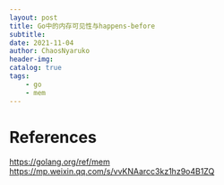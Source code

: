```yaml
---
layout: post
title: Go中的内存可见性与happens-before
subtitle: 
date: 2021-11-04
author: ChaosNyaruko
header-img: 
catalog: true
tags:
    - go
	- mem
---
```

# References
https://golang.org/ref/mem
https://mp.weixin.qq.com/s/vvKNAarcc3kz1hz9o4B1ZQ


